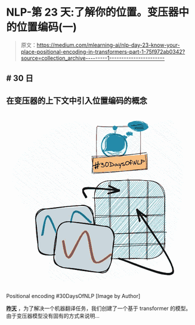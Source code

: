 # NLP-第 23 天:了解你的位置。变压器中的位置编码(一)

> 原文：<https://medium.com/mlearning-ai/nlp-day-23-know-your-place-positional-encoding-in-transformers-part-1-75f972ab0342?source=collection_archive---------1----------------------->

## # 30 日

## 在变压器的上下文中引入位置编码的概念

![](img/f81ee1cbd0848b54f91e291eba809da8.png)

Positional encoding #30DaysOfNLP [Image by Author]

[**昨天**](/mlearning-ai/nlp-day-22-how-to-create-a-chatbot-with-transformers-fbb194608217) ，为了解决一个机器翻译任务，我们创建了一个基于 transformer 的模型。由于变压器模型没有固有的方式来说明…